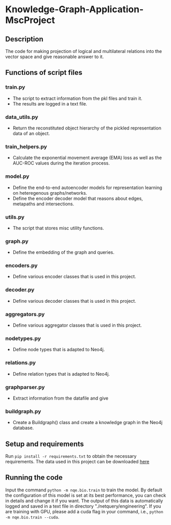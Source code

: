 # Knowledge-Graph-Application-MscProject
## Description
The code for making projection of logical and multilateral relations into the vector space and give reasonable answer to it.
## Functions of script files
### train.py
* The script to extract information from the pkl files and train it.
* The results are logged in a text file.
### data_utils.py
* Return the reconstituted object hierarchy of the pickled representation data of an object.
### train_helpers.py
* Calculate the exponential movement average (EMA) loss as well as the AUC-ROC values during the iteration process.
### model.py
* Define the end-to-end autoencoder models for representation learning on heteregenous graphs/networks.
* Define the encoder decoder model that reasons about edges, metapaths and intersections.
### utils.py
* The script that stores misc utility functions.
### graph.py
* Define the embedding of the graph and queries.
### encoders.py
* Define various encoder classes that is used in this project.
### decoder.py
* Define various decoder classes that is used in this project.
### aggregators.py
* Define various aggregator classes that is used in this project.
### nodetypes.py
* Define node types that is adapted to Neo4j.
### relations.py
* Define relation types that is adapted to Neo4j.
### graphparser.py
* Extract information from the datafile and give 
### buildgraph.py
* Create a Buildgraph() class and create a knowledge graph in the Neo4j database.
## Setup and requirements
Run `pip install -r requirements.txt` to obtain the necessary requirements.
The data used in this project can be downloaded [here](https://drive.google.com/file/d/1bMD0RHLWbKJIfI4FTZct7M6MBLbj2VuA/view?usp=sharing)
## Running the code
Input the command `python -m nqe.bio.train` to train the model. By default the configuration of this model is set at its best performance, you can check in details and change it if you want. The output of this data is automatically logged and saved in a text file in directory "./netquery/engineering". If you are training with GPU, please add a cuda flag in your command, i.e., `python -m nqe.bio.train --cuda`.
